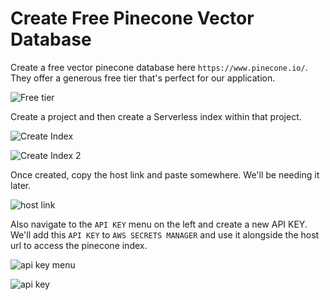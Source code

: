 # Create Free Pinecone Vector Database

Create a free vector pinecone database here `https://www.pinecone.io/`. They
offer a generous free tier that's perfect for our application.

![Free tier](https://d14x58xoxfhz1s.cloudfront.net/a725be13-6227-4d92-a6a1-3aaa936b54a2)

Create a project and then create a Serverless index within that project.

![Create Index](https://d14x58xoxfhz1s.cloudfront.net/b681e132-c458-44e4-9ad7-ca49817477e2)

![Create Index 2](https://d14x58xoxfhz1s.cloudfront.net/adb76426-efbc-4bde-a3eb-edf88ac9d804)

Once created, copy the host link and paste somewhere. We'll be needing it later.

![host link](https://d14x58xoxfhz1s.cloudfront.net/3e7f21e4-b692-4a25-b8e3-e807b012d39d)

Also navigate to the `API KEY` menu on the left and create a new API KEY. We'll
add this `API KEY` to `AWS SECRETS MANAGER` and use it alongside the host url to
access the pinecone index.

![api key menu](https://d14x58xoxfhz1s.cloudfront.net/9170a315-d787-48fe-aae2-0b7808d2495a)

![api key](https://d14x58xoxfhz1s.cloudfront.net/f6ca4177-6c5c-4e3c-872e-a466a462f829)

